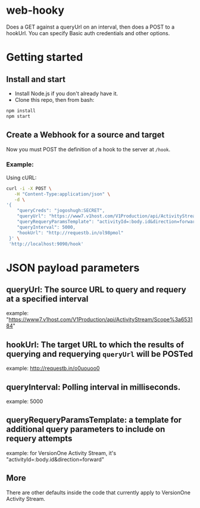 # web-hooky
Does a GET against a queryUrl on an interval, then does a POST to a hookUrl. You can specify Basic auth credentials and other options.

# Getting started

## Install and start

* Install Node.js if you don't already have it.
* Clone this repo, then from bash:

```bash
npm install
npm start
```
## Create a Webhook for a source and target

 Now you must POST the definition of a hook to the server at `/hook`. 
 
### Example:

Using cURL:

```bash
curl -i -X POST \
   -H "Content-Type:application/json" \
   -d \
'{
  	"queryCreds": "jogoshugh:SECRET",
  	"queryUrl": "https://www7.v1host.com/V1Production/api/ActivityStream/Scope%3a653184",
  	"queryRequeryParamsTemplate": "activityId=:body.id&direction=forward",
  	"queryInterval": 5000,
  	"hookUrl": "http://requestb.in/ol98pmol"
 }' \
 'http://localhost:9090/hook'
```

# JSON payload parameters

## queryUrl: The source URL to query and requery at a specified interval

example: "https://www7.v1host.com/V1Production/api/ActivityStream/Scope%3a653184"

## hookUrl: The target URL to which the results of querying and requerying `queryUrl` will be POSTed

example: http://requestb.in/o0uouoo0

## queryInterval: Polling interval in milliseconds. 

example: 5000

## queryRequeryParamsTemplate: a template for additional query parameters to include on requery attempts

example: for VersionOne Activity Stream, it's "activityId=:body.id&direction=forward"

## More  

There are other defaults inside the code that currently apply to VersionOne Activity Stream.

